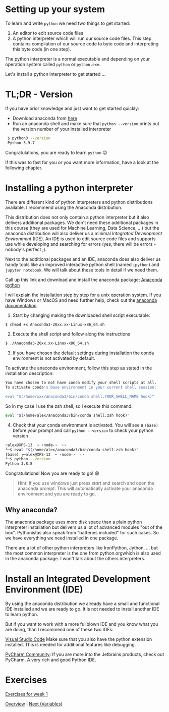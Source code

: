 # Setting up your system

To learn and write `python` we need two things to get started:

1) An editor to edit source code files
2) A python interpreter which will run our source code files. This step contains compilation of our source code to byte code and interpreting this byte code (in one step).

The python interpreter is a normal executable and depending on your operation system called `python` or `python.exe`.

Let's install a python interpreter to get started ...

# TL;DR - Version
If you have prior knowledge and just want to get started quickly:
- Download anaconda from [here](https://www.anaconda.com/products/individual "Anaconda Download")
- Run an anaconda shell and make sure that `python --version` prints out the version number of your installed interpreter

```bash
 $ python3 --version
 Python 3.9.7
 ```

Congratulations, you are ready to learn `python` :blush:

If this was to fast for you or you want more information, have a look at the following chapter.

# Installing a python interpreter

There are different kind of python interpreters and python distributions available. 
I recommend using the Anaconda distribution.

This distribution does not only contain a python interpreter but it also delivers additional packages. We don't need these additional packages in this course (they are used for Machine Learning, Data Science, ...) but the anaconda distribution will also deliver us a minimal *Integrated Development Environment* (IDE). An IDE is used to edit source code files and supports use while developing and searching for errors (yes, there will be errors - nobody's perfect ;).

Next to the additional packages and an IDE, anaconda does also deliver us handy tools like an improved interactive python shell (named `ipython`) and `jupyter notebook`. We will talk about these tools in detail if we need them.

Call up this link and download and install the anaconda package: [Anaconda python](https://www.anaconda.com/products/individual)

I will explain the installation step by step for a unix operation system. If you have Windows or MacOS and need further help, check out the [anaconda documentation](https://docs.anaconda.com/anaconda/install/). 

1) Start by changing making the downloaded shell script executable:
```bash
$ chmod +x Anaconda3-20xx.xx-Linux-x86_64.sh
```
2) Execute the shell script and follow along the instructions
```bash
$ ./Anaconda3-20xx.xx-Linux-x86_64.sh
```
3) If you have chosen the default settings during installation the conda environment is not activated by default.

To activate the anaconda environment, follow this step as stated in the installation description:
```bash
You have chosen to not have conda modify your shell scripts at all.
To activate conda's base environment in your current shell session:

eval "$(/home/xxx/anaconda3/bin/conda shell.YOUR_SHELL_NAME hook)"
```
So in my case I use the zsh shell, so I execute this command:
```bash
eval "$(/home/alex/anaconda3/bin/conda shell.zsh hook)"
```
4) Check that your conda environment is activated. You will see a `(base)` before your prompt and call `python --version` to check your python version
```bash
─alex@XPS-13  ~ ‹node-›  ‹› 
╰─$ eval "$(/home/alex/anaconda3/bin/conda shell.zsh hook)"            
(base) ╭─alex@XPS-13  ~ ‹node-›  ‹› 
╰─$ python --version
Python 3.8.8
```

Congratulations! Now you are ready to go! :smiley:

> Hint: If you use windows just press *start* and search and open the anaconda prompt. This will automatically activate your anaconda environment and you are ready to go.

## Why anaconda?
The anaconda package uses more disk space than a plain python interpreter installation but delivers us a lot of advanced modules "out of the box". Pythonistas also speak from "batteries included" for such cases. So we have everything we need installed in one package.

There are a lot of other python interpreters like IronPython, Jython, ... but the most common interpreter is the one from python.orgwhich is also used in the anaconda package. I won't talk about the others interpreters.


# Install an Integrated Development Environment (IDE)

By using the anaconda distribution we already have a small and functional IDE installed and we are ready to go. It is not needed to install another IDE to learn python. 

But if you want to work with a more fullblown IDE  and you know what you are doing, than I recommend one of these two IDEs:


[Visual Studio Code](https://code.visualstudio.com/Download "Download Visual Studio Code")
 Make sure that you also have the python extension installed. This is needed for additional features like debugging. 

[PyCharm Community](https://www.jetbrains.com/de-de/pycharm/download/#section=linux, "Pycharm Download"): If you are more into the Jetbrains products, check out PyCharm. A very rich and good Python IDE. 

# Exercises
[Exercises for week 1](../../exercises/week1/week1.wd)

[Overview](../overview.md) \| [Next (Variables)](../02_variables/variables.md)
